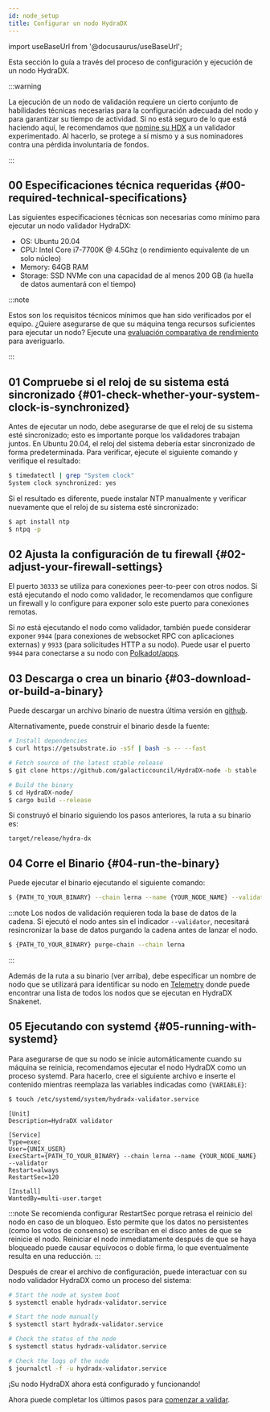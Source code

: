```yaml
---
id: node_setup
title: Configurar un nodo HydraDX
---
```


import useBaseUrl from '@docusaurus/useBaseUrl';

Esta sección lo guía a través del proceso de configuración y ejecución de un nodo HydraDX.

:::warning

La ejecución de un nodo de validación requiere un cierto conjunto de habilidades técnicas necesarias para la configuración adecuada del nodo y para garantizar su tiempo de actividad. Si no está seguro de lo que está haciendo aquí, le recomendamos que [nomine su HDX](/start_nominating) a un validador experimentado. Al hacerlo, se protege a sí mismo y a sus nominadores contra una pérdida involuntaria de fondos.

:::

## 00 Especificaciones técnica requeridas {#00-required-technical-specifications}

Las siguientes especificaciones técnicas son necesarias como mínimo para ejecutar un nodo validador HydraDX:

* OS: Ubuntu 20.04
* CPU: Intel Core i7-7700K @ 4.5Ghz (o rendimiento equivalente de un solo núcleo)
* Memory: 64GB RAM
* Storage: SSD NVMe con una capacidad de al menos 200 GB (la huella de datos aumentará con el tiempo)

:::note

Estos son los requisitos técnicos mínimos que han sido verificados por el equipo. ¿Quiere asegurarse de que su máquina tenga recursos suficientes para ejecutar un nodo? Ejecute una [evaluación comparativa de rendimiento](/performance_benchmark) para averiguarlo.

:::


## 01 Compruebe si el reloj de su sistema está sincronizado {#01-check-whether-your-system-clock-is-synchronized}

Antes de ejecutar un nodo, debe asegurarse de que el reloj de su sistema esté sincronizado; esto es importante porque los validadores trabajan juntos. En Ubuntu 20.04, el reloj del sistema debería estar sincronizado de forma predeterminada. Para verificar, ejecute el siguiente comando y verifique el resultado:

```bash
$ timedatectl | grep "System clock"
System clock synchronized: yes
```

Si el resultado es diferente, puede instalar NTP manualmente y verificar nuevamente que el reloj de su sistema esté sincronizado:

```bash
$ apt install ntp
$ ntpq -p
```

## 02 Ajusta la configuración de tu firewall {#02-adjust-your-firewall-settings}

El puerto `30333` se utiliza para conexiones peer-to-peer  con otros nodos. Si está ejecutando el nodo como validador, le recomendamos que configure un firewall y lo configure para exponer solo este puerto para conexiones remotas.

Si *no* está ejecutando el nodo como validador, también puede considerar exponer `9944` (para conexiones de websocket RPC con aplicaciones externas) y `9933` (para solicitudes HTTP a su nodo). Puede usar el puerto `9944` para conectarse a su nodo con [Polkadot/apps](/polkadotjs_apps_local).

## 03 Descarga o crea un binario {#03-download-or-build-a-binary}

Puede descargar un archivo binario de nuestra última versión en [github](https://github.com/galacticcouncil/HydraDX-node/releases).

Alternativamente, puede construir el binario desde la fuente:

```bash
# Install dependencies
$ curl https://getsubstrate.io -sSf | bash -s -- --fast

# Fetch source of the latest stable release
$ git clone https://github.com/galacticcouncil/HydraDX-node -b stable

# Build the binary
$ cd HydraDX-node/
$ cargo build --release
```

Si construyó el binario siguiendo los pasos anteriores, la ruta a su binario es:
```
target/release/hydra-dx
```

## 04 Corre el Binario {#04-run-the-binary}

Puede ejecutar el binario ejecutando el siguiente comando:

```bash
$ {PATH_TO_YOUR_BINARY} --chain lerna --name {YOUR_NODE_NAME} --validator
```

:::note
Los nodos de validación requieren toda la base de datos de la cadena. Si ejecutó el nodo antes sin el indicador `--validator`, necesitará resincronizar la base de datos purgando la cadena antes de lanzar el nodo.
```bash
$ {PATH_TO_YOUR_BINARY} purge-chain --chain lerna
```

:::

Además de la ruta a su binario (ver arriba), debe especificar un nombre de nodo que se utilizará para identificar su nodo en [Telemetry](https://telemetry.polkadot.io/#list/HydraDX%20Snakenet) donde puede encontrar una lista de todos los nodos que se ejecutan en HydraDX Snakenet.

## 05 Ejecutando con systemd {#05-running-with-systemd}

Para asegurarse de que su nodo se inicie automáticamente cuando su máquina se reinicia, recomendamos ejecutar el nodo HydraDX como un proceso systemd. Para hacerlo, cree el siguiente archivo e inserte el contenido mientras reemplaza las variables indicadas como `{VARIABLE}`:

```bash
$ touch /etc/systemd/system/hydradx-validator.service
```

```
[Unit]
Description=HydraDX validator

[Service]
Type=exec
User={UNIX_USER}
ExecStart={PATH_TO_YOUR_BINARY} --chain lerna --name {YOUR_NODE_NAME} --validator
Restart=always
RestartSec=120

[Install]
WantedBy=multi-user.target
```

:::note
Se recomienda configurar RestartSec porque retrasa el reinicio del nodo en caso de un bloqueo. Esto permite que los datos no persistentes (como los votos de consenso) se escriban en el disco antes de que se reinicie el nodo. Reiniciar el nodo inmediatamente después de que se haya bloqueado puede causar equívocos o doble firma, lo que eventualmente resulta en una reducción.
:::

Después de crear el archivo de configuración, puede interactuar con su nodo validador HydraDX como un proceso del sistema:

```bash
# Start the node at system boot
$ systemctl enable hydradx-validator.service

# Start the node manually
$ systemctl start hydradx-validator.service

# Check the status of the node
$ systemctl status hydradx-validator.service

# Check the logs of the node
$ journalctl -f -u hydradx-validator.service
```

¡Su nodo HydraDX ahora está configurado y funcionando!

Ahora puede completar los últimos pasos para [comenzar a validar](/start_validating).